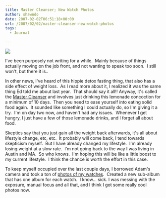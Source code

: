 ```yaml
---
title: Master Cleanser; New Watch Photos
author: shawndo
date: 2007-02-02T06:51:18+00:00
url: /2007/02/02/master-cleanser-new-watch-photos
tags:
  - Journal

---
```

![](/images/2007/02/20070202-pam_closeup.jpg)

I've been purposely not writing for a while.  Mainly because of things actually moving on the job front, and not wanting to speak too soon.  I still won't, but there it is..  

In other news, I've heard of this hippie detox fasting thing, that also has a side effect of weight loss.  As I read more about it, I realized it was the same thing Ed told me about last year.  That should say it all!! Anyway, it's called the [Master Cleanser][1] and involves just drinking this lemonade concoction for a minimum of 10 days.  Then you need to ease yourself into eating solid food again.  It sounded like something I could actually do, so I'm giving it a try.  I'm on day two now, and haven't had any issues.  Whenever I get hungry, I just have a few of those lemonade drinks, and I forget all about food.  

Skeptics say that you just gain all the weight back afterwards, it's all about lifestyle change, etc, etc.  It probably will come back, I tend towards skepticism myself.  But I have already changed my lifestyle.  I'm already losing weight at a slow rate.  I'm not going back to the way I was living in Austin and MA.  So who knows.  I'm hoping this will be like a little boost to my current lifestyle.  I think the chance is worth the effort in this case.  

To keep myself occupied over the last couple days, I borrowed Adam's camera and took a ton of [photos of my watches][2].  Created a new sub-album that has one album for each watch.  I know... sick. I was messing with the exposure, manual focus and all that, and I think I got some really cool photos now.

 [1]: http://en.wikipedia.org/wiki/Master_Cleanser
 [2]: http://www.shawndo.com/photos/hobbies/watches/